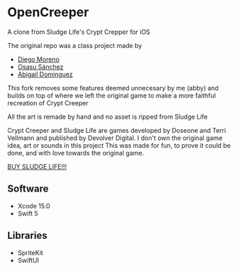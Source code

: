 # OpenCreeper

A clone from Sludge Life's Crypt Crepper for iOS

The original repo was a class project made by
- [Diego Moreno](https://github.com/Dmoiz)
- [Osasu Sánchez](https://github.com/osasusan)
- [Abigail Dominguez](https://github.com/abbydomi)

This fork removes some features deemed unnecesary by me (abby) and builds on top of where we left the original game to make a more faithful recreation of Crypt Creeper

All the art is remade by hand and no asset is ripped from Sludge Life

Crypt Creeper and Sludge Life are games developed by Doseone and Terri Vellmann and published by Devolver Digital.
I don't own the original game idea, art or sounds in this project
This was made for fun, to prove it could be done, and with love towards the original game.

[BUY SLUDGE LIFE!!!](https://store.steampowered.com/app/1144770/SLUDGE_LIFE/)

## Software
- Xcode 15.0
- Swift 5

## Libraries
- SpriteKit
- SwiftUI
